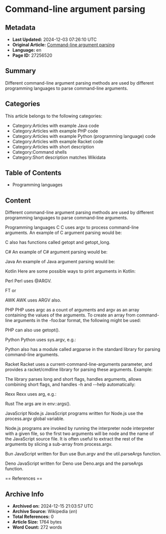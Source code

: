 # Command-line argument parsing

## Metadata
- **Last Updated:** 2024-12-03 07:26:10 UTC
- **Original Article:** [Command-line argument parsing](https://en.wikipedia.org/wiki/Command-line_argument_parsing)
- **Language:** en
- **Page ID:** 27256520

## Summary
Different command-line argument parsing methods are used by different programming languages to parse command-line arguments.

## Categories
This article belongs to the following categories:

- Category:Articles with example Java code
- Category:Articles with example PHP code
- Category:Articles with example Python (programming language) code
- Category:Articles with example Racket code
- Category:Articles with short description
- Category:Command shells
- Category:Short description matches Wikidata

## Table of Contents

- Programming languages

## Content

Different command-line argument parsing methods are used by different programming languages to parse command-line arguments.

Programming languages
C
C uses argv to process command-line arguments.
An example of C argument parsing would be:

C also has functions called getopt and getopt_long.

C#
An example of C# argument parsing would be:

Java
An example of Java argument parsing would be:

Kotlin
Here are some possible ways to print arguments in Kotlin:

Perl
Perl uses @ARGV.

FT
or

AWK
AWK uses ARGV also.

PHP
PHP uses argc as a count of arguments and argv as an array containing the values of the arguments. To create an array from command-line arguments in the -foo:bar format, the following might be used:

PHP can also use getopt().

Python
Python uses sys.argv, e.g.:

Python also has a module called argparse in the standard library for parsing command-line arguments.

Racket
Racket uses a current-command-line-arguments parameter, and provides a racket/cmdline library for parsing these arguments.  Example:

The library parses long and short flags, handles arguments, allows combining short flags, and handles -h and --help automatically:

Rexx
Rexx uses arg, e.g.:

Rust
The args are in env::args().

JavaScript
Node.js
JavaScript programs written for Node.js use the process.argv global variable.

Node.js programs are invoked by running the interpreter node interpreter with a given file, so the first two arguments will be node and the name of the JavaScript source file. It is often useful to extract the rest of the arguments by slicing a sub-array from process.argv.

Bun
JavaScript written for Bun use Bun.argv and the util.parseArgs function.

Deno
JavaScript written for Deno use Deno.args and the parseArgs function.


== References ==

## Archive Info
- **Archived on:** 2024-12-15 21:03:57 UTC
- **Archive Source:** Wikipedia (_en_)
- **Total References:** 0
- **Article Size:** 1764 bytes
- **Word Count:** 272 words
